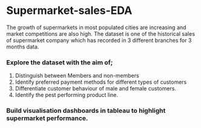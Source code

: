 # Supermarket-sales-EDA


The growth of supermarkets in most populated cities are increasing and market competitions are also high. The dataset is one of the historical sales of supermarket company which has recorded in 3 different branches for 3 months data. 

### Explore the dataset with the aim of;

  1. Distinguish between Members and non-members
  2. Identify preferred payment methods for different types of customers
  3. Differentiate customer behaviour of male and female customers.
  4. Identify the pest performing product line.
 
 
 ### Build visualisation dashboards in tableau to highlight supermarket performance.
